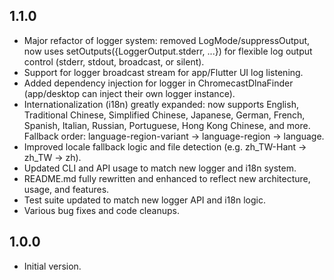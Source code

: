 ## 1.1.0

- Major refactor of logger system: removed LogMode/suppressOutput, now uses setOutputs({LoggerOutput.stderr, ...}) for flexible log output control (stderr, stdout, broadcast, or silent).
- Support for logger broadcast stream for app/Flutter UI log listening.
- Added dependency injection for logger in ChromecastDlnaFinder (app/desktop can inject their own logger instance).
- Internationalization (i18n) greatly expanded: now supports English, Traditional Chinese, Simplified Chinese, Japanese, German, French, Spanish, Italian, Russian, Portuguese, Hong Kong Chinese, and more. Fallback order: language-region-variant → language-region → language.
- Improved locale fallback logic and file detection (e.g. zh_TW-Hant → zh_TW → zh).
- Updated CLI and API usage to match new logger and i18n system.
- README.md fully rewritten and enhanced to reflect new architecture, usage, and features.
- Test suite updated to match new logger API and i18n logic.
- Various bug fixes and code cleanups.

## 1.0.0

- Initial version.
